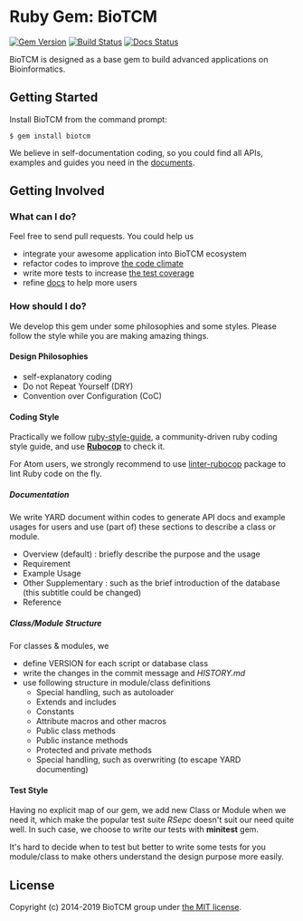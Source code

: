 # Ruby Gem: BioTCM

[![Gem Version](https://badge.fury.io/rb/biotcm.svg)](https://rubygems.org/gems/biotcm)
[![Build Status](https://travis-ci.org/aidistan/ruby-biotcm.svg?branch=master)](https://travis-ci.org/aidistan/ruby-biotcm)
[![Docs Status](http://inch-ci.org/github/aidistan/ruby-biotcm.svg?branch=master)](http://www.rubydoc.info/gems/biotcm)

BioTCM is designed as a base gem to build advanced applications on Bioinformatics.

## Getting Started

Install BioTCM from the command prompt:

	$ gem install biotcm

We believe in self-documentation coding, so you could find all APIs, examples and guides you need in the [documents](http://biotcm.github.io/biotcm/doc/frames.html).

## Getting Involved

### What can I do?

Feel free to send pull requests. You could help us

- integrate your awesome application into BioTCM ecosystem
- refactor codes to improve [the code climate](https://codeclimate.com/github/biotcm/biotcm)
- write more tests to increase [the test coverage](https://codeclimate.com/github/biotcm/biotcm)
- refine [docs](http://inch-ci.org/github/biotcm/biotcm) to help more users

### How should I do?

We develop this gem under some philosophies and some styles. Please follow the style while you are making amazing things.

#### Design Philosophies

* self-explanatory coding
* Do not Repeat Yourself (DRY)
* Convention over Configuration (CoC)

#### Coding Style

Practically we follow [ruby-style-guide](https://github.com/bbatsov/ruby-style-guide), a community-driven ruby coding style guide, and use [**Rubocop**](https://github.com/bbatsov/rubocop) to check it.

For Atom users, we strongly recommend to use [linter-rubocop](https://atom.io/packages/linter-rubocop) package to lint Ruby code on the fly.

##### Documentation

We write YARD document within codes to generate API docs and example usages for users and use (part of) these sections to describe a class or module.

* Overview (default) : briefly describe the purpose and the usage
* Requirement
* Example Usage
* Other Supplementary : such as the brief introduction of the
  database (this subtitle could be changed)
* Reference

##### Class/Module Structure

For classes & modules, we

* define VERSION for each script or database class
* write the changes in the commit message and _HISTORY.md_
* use following structure in module/class definitions
	* Special handling, such as autoloader
	* Extends and includes
	* Constants
	* Attribute macros and other macros
	* Public class methods
	* Public instance methods
	* Protected and private methods
	* Special handling, such as overwriting (to escape YARD documenting)

#### Test Style

Having no explicit map of our gem, we add new Class or Module when we need it, which make the popular test suite _RSepc_ doesn't suit our need quite well. In such case, we choose to write our tests with __minitest__ gem.

It's hard to decide when to test but better to write some tests for you module/class to make others understand the design purpose more easily.

## License

Copyright (c) 2014-2019 BioTCM group under [the MIT license](https://github.com/biotcm/biotcm/blob/master/LICENSE).
